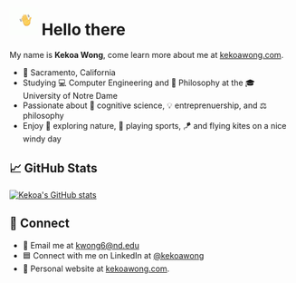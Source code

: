 # <img src="https://raw.githubusercontent.com/kekoawong/kekoawong/master/wave.gif" width="50px" align="bottom"> Hello there 
My name is **Kekoa Wong**, come learn more about me at [kekoawong.com](https://kekoawong.com/).

- 📍 Sacramento, California
- Studying 💻 Computer Engineering and 📖 Philosophy at the 🎓 University of Notre Dame 
- Passionate about 🧠 cognitive science, 💡 entreprenuership, and ⚖️ philosophy
- Enjoy 🌲 exploring nature, 🏀 playing sports, 🪁 and flying kites on a nice windy day


## &#x1f4c8; GitHub Stats
[![Kekoa's GitHub stats](https://github-readme-stats.vercel.app/api?username=kekoawong&show_icons=true&hide=stars,issues,contribs&theme=tokyonight)](https://github.com/anuraghazra/github-readme-stats)

## 🤙 Connect

- 📧 Email me at kwong6@nd.edu
- 🟦 Connect with me on LinkedIn at [@kekoawong](https://www.linkedin.com/in/kekoawong/)
- 🔗 Personal website at [kekoawong.com](https://kekoawong.com/).

<!--
**kekoawong/kekoawong** is a ✨ _special_ ✨ repository because its `README.md` (this file) appears on your GitHub profile.

Here are some ideas to get you started:

- 🔭 I’m currently working on ...
- 🌱 I’m currently learning ...
- 👯 I’m looking to collaborate on ...
- 🤔 I’m looking for help with ...
- 💬 Ask me about ...
- 📫 How to reach me: ...
- 😄 Pronouns: ...
- ⚡ Fun fact: ...
-->
